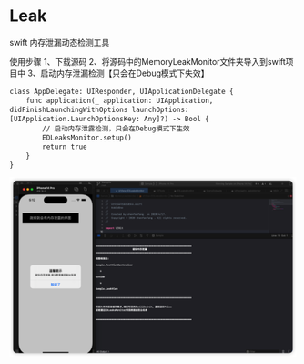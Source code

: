 # Leak
swift 内存泄漏动态检测工具

使用步骤
1、下载源码
2、将源码中的MemoryLeakMonitor文件夹导入到swift项目中
3、启动内存泄漏检测【只会在Debug模式下失效】
```
class AppDelegate: UIResponder, UIApplicationDelegate {
    func application(_ application: UIApplication, didFinishLaunchingWithOptions launchOptions: [UIApplication.LaunchOptionsKey: Any]?) -> Bool {
        // 启动内存泄露检测，只会在Debug模式下生效
        EDLeaksMonitor.setup()
        return true
    }
}
```

![内存泄露提示.png](https://github.com/chenfanfang/Leak/blob/main/%E6%88%AA%E5%9B%BE/leak.png)
